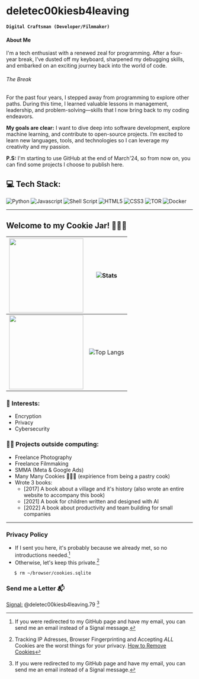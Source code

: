 # deletec00kiesb4leaving

**`Digital Craftsman (Developer/Filmmaker)`**
<h4>About Me</h4>
I'm a tech enthusiast with a renewed zeal for programming. After a four-year break, I’ve dusted off my keyboard, sharpened my debugging skills, and embarked on an exciting journey back into the world of code.
<h6>The Break</h6>
For the past four years, I stepped away from programming to explore other paths. During this time, I learned valuable lessons in management, leadership, and problem-solving—skills that I now bring back to my coding endeavors.

**My goals are clear:** I want to dive deep into software development, explore machine learning, and contribute to open-source projects. I’m excited to learn new languages, tools, and technologies so I can leverage my creativity and my passion.

**P.S:** I'm starting to use GitHub at the end of March'24, so from now on, you can find some projects I choose to publish here.

## 💻 Tech Stack:
![Python](https://img.shields.io/badge/python-3670A0?style=for-the-badge&logo=python&logoColor=ffdd54) ![Javascript](https://img.shields.io/badge/javascript-ff3030?style=for-the-badge&logo=javascript&logoColor=ffdd54) ![Shell Script](https://img.shields.io/badge/shell_script-%23121011.svg?style=for-the-badge&logo=gnu-bash&logoColor=white) ![HTML5](https://img.shields.io/badge/html5-%23E34F26.svg?style=for-the-badge&logo=html5&logoColor=white) ![CSS3](https://img.shields.io/badge/css3-%231572B6.svg?style=for-the-badge&logo=css3&logoColor=white) ![TOR](https://img.shields.io/badge/tor-%237E4798.svg?style=for-the-badge&logo=tor-project&logoColor=white) ![Docker](https://img.shields.io/badge/docker-%230db7ed.svg?style=for-the-badge&logo=docker&logoColor=white)


---

## Welcome to my Cookie Jar! 🍪🍪🍪

<img src="https://media1.tenor.com/m/H3vGZ2eA49IAAAAC/cookie-monster.gif" style="height:200px;width:200px;text-align:center"/> | ![Stats](https://github-readme-streak-stats.herokuapp.com/?user=deletec00kiesb4leaving&theme=github_dark_dimmed&hide_border=false)
|     :---:      |     :---:      |
<img src="https://external-content.duckduckgo.com/iu/?u=https%3A%2F%2Fyt3.ggpht.com%2Fa%2FAATXAJx_N_21P4kW5dsELL1Kbo36qYzEBDVOapu3rg%3Ds900-c-k-c0xffffffff-no-rj-mo&f=1&nofb=1&ipt=aa90f862f1ee3af997ae279c830cb43db786945a17809c1be178ec0bb7f2467b&ipo=images" style="height:200px;width:200px;text-align:center"/> | ![Top Langs](https://github-readme-stats.vercel.app/api/top-langs/?username=deletec00kiesb4leaving&layout=compact&show_icons=true&theme=github_dark_dimmed)


### 👀 Interests:
- Encryption
- Privacy
- Cybersecurity

### 👷‍♂️ Projects outside computing:
  - Freelance Photography
  - Freelance Filmmaking
  - SMMA (Meta & Google Ads)
  - Many Many Cookies 🍪🍪🍪 (expirience from being a pastry cook)
  - Wrote 3 books:
    - [2017] A book about a village and it's history (also wrote an entire website to accompany this book)
    - [2021] A book for children written and designed with AI
    - [2022] A book about productivity and team building for small companies
   
---

### Privacy Policy
- If I sent you here, it's probably because we already met, so no introductions needed.[^1]
- Otherwise, let's keep this private.[^2]
```bash, sh, zsh
   $ rm ~/browser/cookies.sqlite
```

### Send me a Letter 📬
[Signal:](https://signal.me/#eu/uAD4w4Z9V8YN1mEO9buCakOS8DUpDz53OgT-iBr-hXx020T6KDBPVp-Rhzi_M1aJ) @deletec00kiesb4leaving.79 [^1]


[^1]: If you were redirected to my GitHub page and have my email, you can send me an email instead of a Signal message.
[^2]: Tracking IP Adresses, Browser Fingerprinting and Accepting *ALL* Cookies are the worst things for your privacy.
  [How to Remove Cookies](https://search.brave.com/search?q=how+to+remove+cookies+from+my+browser)

<!---
deletec00kiesb4leaving/deletec00kiesb4leaving is a ✨ special ✨ repository because its `README.md` (this file) appears on your GitHub profile.
You can click the Preview link to take a look at your changes.
--->
